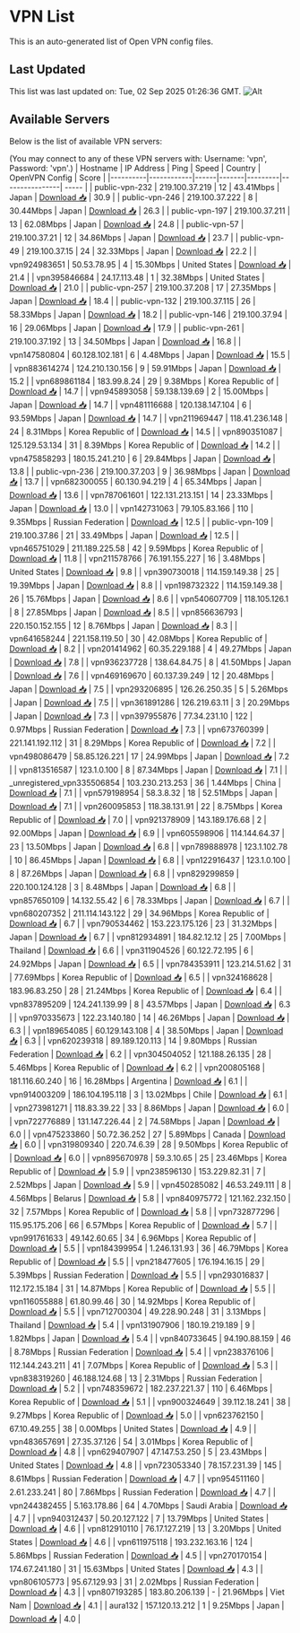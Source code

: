 # VPN List

This is an auto-generated list of Open VPN config files.

## Last Updated

This list was last updated on: Tue, 02 Sep 2025 01:26:36 GMT.
![Alt](https://repobeats.axiom.co/api/embed/186b98318ef1479477931607c1ad7d823f12451f.svg "Repobeats analytics image")

## Available Servers

Below is the list of available VPN servers:

(You may connect to any of these VPN servers with: Username: 'vpn', Password: 'vpn'.)
| Hostname | IP Address | Ping | Speed | Country | OpenVPN Config | Score |
|----------|------------|------|-------|---------|----------------| ----- |
| public-vpn-232 | 219.100.37.219 | 12 | 43.41Mbps | Japan | [Download 📥](./configs/server_0_JP.ovpn) | 30.9 |
| public-vpn-246 | 219.100.37.222 | 8 | 30.44Mbps | Japan | [Download 📥](./configs/server_1_JP.ovpn) | 26.3 |
| public-vpn-197 | 219.100.37.211 | 13 | 62.08Mbps | Japan | [Download 📥](./configs/server_2_JP.ovpn) | 24.8 |
| public-vpn-57 | 219.100.37.21 | 12 | 34.86Mbps | Japan | [Download 📥](./configs/server_3_JP.ovpn) | 23.7 |
| public-vpn-49 | 219.100.37.15 | 24 | 32.33Mbps | Japan | [Download 📥](./configs/server_4_JP.ovpn) | 22.2 |
| vpn924983651 | 50.53.78.95 | 4 | 15.30Mbps | United States | [Download 📥](./configs/server_5_US.ovpn) | 21.4 |
| vpn395846684 | 24.17.113.48 | 1 | 32.38Mbps | United States | [Download 📥](./configs/server_6_US.ovpn) | 21.0 |
| public-vpn-257 | 219.100.37.208 | 17 | 27.35Mbps | Japan | [Download 📥](./configs/server_7_JP.ovpn) | 18.4 |
| public-vpn-132 | 219.100.37.115 | 26 | 58.33Mbps | Japan | [Download 📥](./configs/server_8_JP.ovpn) | 18.2 |
| public-vpn-146 | 219.100.37.94 | 16 | 29.06Mbps | Japan | [Download 📥](./configs/server_9_JP.ovpn) | 17.9 |
| public-vpn-261 | 219.100.37.192 | 13 | 34.50Mbps | Japan | [Download 📥](./configs/server_10_JP.ovpn) | 16.8 |
| vpn147580804 | 60.128.102.181 | 6 | 4.48Mbps | Japan | [Download 📥](./configs/server_11_JP.ovpn) | 15.5 |
| vpn883614274 | 124.210.130.156 | 9 | 59.91Mbps | Japan | [Download 📥](./configs/server_12_JP.ovpn) | 15.2 |
| vpn689861184 | 183.99.8.24 | 29 | 9.38Mbps | Korea Republic of | [Download 📥](./configs/server_13_KR.ovpn) | 14.7 |
| vpn945893058 | 59.138.139.69 | 2 | 15.00Mbps | Japan | [Download 📥](./configs/server_14_JP.ovpn) | 14.7 |
| vpn481116688 | 120.138.147.104 | 6 | 93.59Mbps | Japan | [Download 📥](./configs/server_15_JP.ovpn) | 14.7 |
| vpn211969447 | 118.41.236.148 | 24 | 8.31Mbps | Korea Republic of | [Download 📥](./configs/server_16_KR.ovpn) | 14.5 |
| vpn890351087 | 125.129.53.134 | 31 | 8.39Mbps | Korea Republic of | [Download 📥](./configs/server_17_KR.ovpn) | 14.2 |
| vpn475858293 | 180.15.241.210 | 6 | 29.84Mbps | Japan | [Download 📥](./configs/server_18_JP.ovpn) | 13.8 |
| public-vpn-236 | 219.100.37.203 | 9 | 36.98Mbps | Japan | [Download 📥](./configs/server_19_JP.ovpn) | 13.7 |
| vpn682300055 | 60.130.94.219 | 4 | 65.34Mbps | Japan | [Download 📥](./configs/server_20_JP.ovpn) | 13.6 |
| vpn787061601 | 122.131.213.151 | 14 | 23.33Mbps | Japan | [Download 📥](./configs/server_21_JP.ovpn) | 13.0 |
| vpn142731063 | 79.105.83.166 | 110 | 9.35Mbps | Russian Federation | [Download 📥](./configs/server_22_RU.ovpn) | 12.5 |
| public-vpn-109 | 219.100.37.86 | 21 | 33.49Mbps | Japan | [Download 📥](./configs/server_23_JP.ovpn) | 12.5 |
| vpn465751029 | 211.189.225.58 | 42 | 9.59Mbps | Korea Republic of | [Download 📥](./configs/server_24_KR.ovpn) | 11.8 |
| vpn211578766 | 76.191.155.227 | 16 | 3.48Mbps | United States | [Download 📥](./configs/server_25_US.ovpn) | 9.8 |
| vpn390730018 | 114.159.149.38 | 25 | 19.39Mbps | Japan | [Download 📥](./configs/server_26_JP.ovpn) | 8.8 |
| vpn198732322 | 114.159.149.38 | 26 | 15.76Mbps | Japan | [Download 📥](./configs/server_27_JP.ovpn) | 8.6 |
| vpn540607709 | 118.105.126.1 | 8 | 27.85Mbps | Japan | [Download 📥](./configs/server_28_JP.ovpn) | 8.5 |
| vpn856636793 | 220.150.152.155 | 12 | 8.76Mbps | Japan | [Download 📥](./configs/server_29_JP.ovpn) | 8.3 |
| vpn641658244 | 221.158.119.50 | 30 | 42.08Mbps | Korea Republic of | [Download 📥](./configs/server_30_KR.ovpn) | 8.2 |
| vpn201414962 | 60.35.229.188 | 4 | 49.27Mbps | Japan | [Download 📥](./configs/server_31_JP.ovpn) | 7.8 |
| vpn936237728 | 138.64.84.75 | 8 | 41.50Mbps | Japan | [Download 📥](./configs/server_32_JP.ovpn) | 7.6 |
| vpn469169670 | 60.137.39.249 | 12 | 20.48Mbps | Japan | [Download 📥](./configs/server_33_JP.ovpn) | 7.5 |
| vpn293206895 | 126.26.250.35 | 5 | 5.26Mbps | Japan | [Download 📥](./configs/server_34_JP.ovpn) | 7.5 |
| vpn361891286 | 126.219.63.11 | 3 | 20.29Mbps | Japan | [Download 📥](./configs/server_35_JP.ovpn) | 7.3 |
| vpn397955876 | 77.34.231.10 | 122 | 0.97Mbps | Russian Federation | [Download 📥](./configs/server_36_RU.ovpn) | 7.3 |
| vpn673760399 | 221.141.192.112 | 31 | 8.29Mbps | Korea Republic of | [Download 📥](./configs/server_37_KR.ovpn) | 7.2 |
| vpn498086479 | 58.85.126.221 | 17 | 24.99Mbps | Japan | [Download 📥](./configs/server_38_JP.ovpn) | 7.2 |
| vpn813516587 | 123.1.0.100 | 8 | 87.34Mbps | Japan | [Download 📥](./configs/server_39_JP.ovpn) | 7.1 |
| _unregistered_vpn335506854 | 103.230.213.253 | 36 | 1.44Mbps | China | [Download 📥](./configs/server_40_CN.ovpn) | 7.1 |
| vpn579198954 | 58.3.8.32 | 18 | 52.51Mbps | Japan | [Download 📥](./configs/server_41_JP.ovpn) | 7.1 |
| vpn260095853 | 118.38.131.91 | 22 | 8.75Mbps | Korea Republic of | [Download 📥](./configs/server_42_KR.ovpn) | 7.0 |
| vpn921378909 | 143.189.176.68 | 2 | 92.00Mbps | Japan | [Download 📥](./configs/server_43_JP.ovpn) | 6.9 |
| vpn605598906 | 114.144.64.37 | 23 | 13.50Mbps | Japan | [Download 📥](./configs/server_44_JP.ovpn) | 6.8 |
| vpn789888978 | 123.1.102.78 | 10 | 86.45Mbps | Japan | [Download 📥](./configs/server_45_JP.ovpn) | 6.8 |
| vpn122916437 | 123.1.0.100 | 8 | 87.26Mbps | Japan | [Download 📥](./configs/server_46_JP.ovpn) | 6.8 |
| vpn829299859 | 220.100.124.128 | 3 | 8.48Mbps | Japan | [Download 📥](./configs/server_47_JP.ovpn) | 6.8 |
| vpn857650109 | 14.132.55.42 | 6 | 78.33Mbps | Japan | [Download 📥](./configs/server_48_JP.ovpn) | 6.7 |
| vpn680207352 | 211.114.143.122 | 29 | 34.96Mbps | Korea Republic of | [Download 📥](./configs/server_49_KR.ovpn) | 6.7 |
| vpn790534462 | 153.223.175.126 | 23 | 31.32Mbps | Japan | [Download 📥](./configs/server_50_JP.ovpn) | 6.7 |
| vpn812934891 | 184.82.12.12 | 25 | 7.00Mbps | Thailand | [Download 📥](./configs/server_51_TH.ovpn) | 6.6 |
| vpn311904526 | 60.122.72.195 | 6 | 24.92Mbps | Japan | [Download 📥](./configs/server_52_JP.ovpn) | 6.5 |
| vpn784353911 | 123.214.51.62 | 31 | 77.69Mbps | Korea Republic of | [Download 📥](./configs/server_53_KR.ovpn) | 6.5 |
| vpn324168628 | 183.96.83.250 | 28 | 21.24Mbps | Korea Republic of | [Download 📥](./configs/server_54_KR.ovpn) | 6.4 |
| vpn837895209 | 124.241.139.99 | 8 | 43.57Mbps | Japan | [Download 📥](./configs/server_55_JP.ovpn) | 6.3 |
| vpn970335673 | 122.23.140.180 | 14 | 46.26Mbps | Japan | [Download 📥](./configs/server_56_JP.ovpn) | 6.3 |
| vpn189654085 | 60.129.143.108 | 4 | 38.50Mbps | Japan | [Download 📥](./configs/server_57_JP.ovpn) | 6.3 |
| vpn620239318 | 89.189.120.113 | 14 | 9.80Mbps | Russian Federation | [Download 📥](./configs/server_58_RU.ovpn) | 6.2 |
| vpn304504052 | 121.188.26.135 | 28 | 5.46Mbps | Korea Republic of | [Download 📥](./configs/server_59_KR.ovpn) | 6.2 |
| vpn200805168 | 181.116.60.240 | 16 | 16.28Mbps | Argentina | [Download 📥](./configs/server_60_AR.ovpn) | 6.1 |
| vpn914003209 | 186.104.195.118 | 3 | 13.02Mbps | Chile | [Download 📥](./configs/server_61_CL.ovpn) | 6.1 |
| vpn273981271 | 118.83.39.22 | 33 | 8.86Mbps | Japan | [Download 📥](./configs/server_62_JP.ovpn) | 6.0 |
| vpn722776889 | 131.147.226.44 | 2 | 74.58Mbps | Japan | [Download 📥](./configs/server_63_JP.ovpn) | 6.0 |
| vpn475233860 | 50.72.36.252 | 27 | 5.89Mbps | Canada | [Download 📥](./configs/server_64_CA.ovpn) | 6.0 |
| vpn319809340 | 220.74.6.39 | 28 | 9.50Mbps | Korea Republic of | [Download 📥](./configs/server_65_KR.ovpn) | 6.0 |
| vpn895670978 | 59.3.10.65 | 25 | 23.46Mbps | Korea Republic of | [Download 📥](./configs/server_66_KR.ovpn) | 5.9 |
| vpn238596130 | 153.229.82.31 | 7 | 2.52Mbps | Japan | [Download 📥](./configs/server_67_JP.ovpn) | 5.9 |
| vpn450285082 | 46.53.249.111 | 8 | 4.56Mbps | Belarus | [Download 📥](./configs/server_68_BY.ovpn) | 5.8 |
| vpn840975772 | 121.162.232.150 | 32 | 7.57Mbps | Korea Republic of | [Download 📥](./configs/server_69_KR.ovpn) | 5.8 |
| vpn732877296 | 115.95.175.206 | 66 | 6.57Mbps | Korea Republic of | [Download 📥](./configs/server_70_KR.ovpn) | 5.7 |
| vpn991761633 | 49.142.60.65 | 34 | 6.96Mbps | Korea Republic of | [Download 📥](./configs/server_71_KR.ovpn) | 5.5 |
| vpn184399954 | 1.246.131.93 | 36 | 46.79Mbps | Korea Republic of | [Download 📥](./configs/server_72_KR.ovpn) | 5.5 |
| vpn218477605 | 176.194.16.15 | 29 | 5.39Mbps | Russian Federation | [Download 📥](./configs/server_73_RU.ovpn) | 5.5 |
| vpn293016837 | 112.172.15.184 | 31 | 14.87Mbps | Korea Republic of | [Download 📥](./configs/server_74_KR.ovpn) | 5.5 |
| vpn116055888 | 61.80.99.46 | 30 | 14.92Mbps | Korea Republic of | [Download 📥](./configs/server_75_KR.ovpn) | 5.5 |
| vpn712700304 | 49.228.90.248 | 31 | 3.13Mbps | Thailand | [Download 📥](./configs/server_76_TH.ovpn) | 5.4 |
| vpn131907906 | 180.19.219.189 | 9 | 1.82Mbps | Japan | [Download 📥](./configs/server_77_JP.ovpn) | 5.4 |
| vpn840733645 | 94.190.88.159 | 46 | 8.78Mbps | Russian Federation | [Download 📥](./configs/server_78_RU.ovpn) | 5.4 |
| vpn238376106 | 112.144.243.211 | 41 | 7.07Mbps | Korea Republic of | [Download 📥](./configs/server_79_KR.ovpn) | 5.3 |
| vpn838319260 | 46.188.124.68 | 13 | 2.31Mbps | Russian Federation | [Download 📥](./configs/server_80_RU.ovpn) | 5.2 |
| vpn748359672 | 182.237.221.37 | 110 | 6.46Mbps | Korea Republic of | [Download 📥](./configs/server_81_KR.ovpn) | 5.1 |
| vpn900324649 | 39.112.18.241 | 38 | 9.27Mbps | Korea Republic of | [Download 📥](./configs/server_82_KR.ovpn) | 5.0 |
| vpn623762150 | 67.10.49.255 | 38 | 0.00Mbps | United States | [Download 📥](./configs/server_83_US.ovpn) | 4.9 |
| vpn483657691 | 27.35.37.126 | 54 | 3.01Mbps | Korea Republic of | [Download 📥](./configs/server_84_KR.ovpn) | 4.8 |
| vpn629407907 | 47.147.53.250 | 5 | 23.43Mbps | United States | [Download 📥](./configs/server_85_US.ovpn) | 4.8 |
| vpn723053340 | 78.157.231.39 | 145 | 8.61Mbps | Russian Federation | [Download 📥](./configs/server_86_RU.ovpn) | 4.7 |
| vpn954511160 | 2.61.233.241 | 80 | 7.86Mbps | Russian Federation | [Download 📥](./configs/server_87_RU.ovpn) | 4.7 |
| vpn244382455 | 5.163.178.86 | 64 | 4.70Mbps | Saudi Arabia | [Download 📥](./configs/server_88_SA.ovpn) | 4.7 |
| vpn940312437 | 50.20.127.122 | 7 | 13.79Mbps | United States | [Download 📥](./configs/server_89_US.ovpn) | 4.6 |
| vpn812910110 | 76.17.127.219 | 13 | 3.20Mbps | United States | [Download 📥](./configs/server_90_US.ovpn) | 4.6 |
| vpn611975118 | 193.232.163.16 | 124 | 5.86Mbps | Russian Federation | [Download 📥](./configs/server_91_RU.ovpn) | 4.5 |
| vpn270170154 | 174.67.241.180 | 31 | 15.63Mbps | United States | [Download 📥](./configs/server_92_US.ovpn) | 4.3 |
| vpn806105773 | 95.67.129.93 | 31 | 2.02Mbps | Russian Federation | [Download 📥](./configs/server_93_RU.ovpn) | 4.3 |
| vpn807193285 | 183.80.206.139 | - | 21.96Mbps | Viet Nam | [Download 📥](./configs/server_94_VN.ovpn) | 4.1 |
| aura132 | 157.120.13.212 | 1 | 9.25Mbps | Japan | [Download 📥](./configs/server_95_JP.ovpn) | 4.0 |
